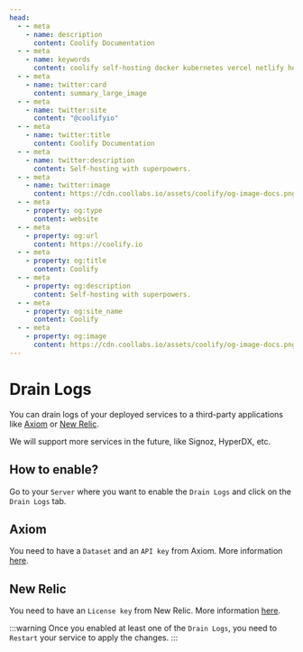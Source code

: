 ```yaml
---
head:
  - - meta
    - name: description
      content: Coolify Documentation
  - - meta
    - name: keywords
      content: coolify self-hosting docker kubernetes vercel netlify heroku render digitalocean aws gcp azure
  - - meta
    - name: twitter:card
      content: summary_large_image
  - - meta
    - name: twitter:site
      content: "@coolifyio"
  - - meta
    - name: twitter:title
      content: Coolify Documentation
  - - meta
    - name: twitter:description
      content: Self-hosting with superpowers.
  - - meta
    - name: twitter:image
      content: https://cdn.coollabs.io/assets/coolify/og-image-docs.png
  - - meta
    - property: og:type
      content: website
  - - meta
    - property: og:url
      content: https://coolify.io
  - - meta
    - property: og:title
      content: Coolify
  - - meta
    - property: og:description
      content: Self-hosting with superpowers.
  - - meta
    - property: og:site_name
      content: Coolify
  - - meta
    - property: og:image
      content: https://cdn.coollabs.io/assets/coolify/og-image-docs.png
---
```


# Drain Logs

You can drain logs of your deployed services to a third-party applications like [Axiom](https://axiom.co/) or [New Relic](https://newrelic.com).

We will support more services in the future, like Signoz, HyperDX, etc.

## How to enable?
Go to your `Server` where you want to enable the `Drain Logs` and click on the `Drain Logs` tab.

## Axiom

You need to have a `Dataset` and an `API key` from Axiom. More information [here](https://axiom.co/docs).

## New Relic

You need to have an `License key` from New Relic. More information [here](https://docs.newrelic.com/docs/apis/intro-apis/new-relic-api-keys/#ingest-license-key).


:::warning
Once you enabled at least one of the `Drain Logs`, you need to `Restart` your service to apply the changes.
:::
